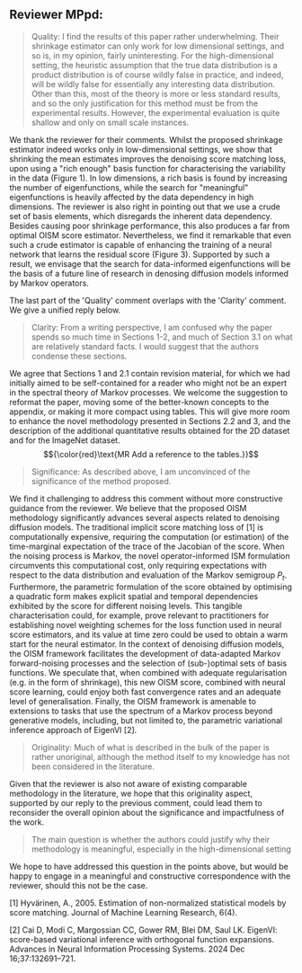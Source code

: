 ## Reviewer MPpd:

> Quality: I find the results of this paper rather underwhelming. Their shrinkage estimator can only work for low dimensional settings, and so is, in my opinion, fairly uninteresting. For the high-dimensional setting, the heuristic assumption that the true data distribution is a product distribution is of course wildly false in practice, and indeed, will be wildly false for essentially any interesting data distribution. Other than this, most of the theory is more or less standard results, and so the only justification for this method must be from the experimental results. However, the experimental evaluation is quite shallow and only on small scale instances.

We thank the reviewer for their comments. Whilst the proposed shrinkage estimator indeed works only in low-dimensional settings, we show that shrinking the mean estimates improves the denoising score matching loss, upon using a "rich enough" basis function for characterising the variability in the data (Figure 1). In low dimensions, a rich basis is found by increasing the number of eigenfunctions, while the search for "meaningful" eigenfunctions is heavily affected by the data dependency in high dimensions. The reviewer is also right in pointing out that we use a crude set of basis elements, which disregards the inherent data dependency. Besides causing poor shrinkage performance, this also produces a far from optimal OISM score estimator. Nevertheless, we find it remarkable that even such a crude estimator is capable of enhancing the training of a neural network that learns the residual score (Figure 3). Supported by such a result, we envisage that the search for data-informed eigenfunctions will be the basis of a future line of research in denosing diffusion models informed by Markov operators. 

The last part of the 'Quality' comment overlaps with the 'Clarity' comment. We give a unified reply below. 

> Clarity: From a writing perspective, I am confused why the paper spends so much time in Sections 1-2, and much of Section 3.1 on what are relatively standard facts. I would suggest that the authors condense these sections.

We agree that Sections 1 and 2.1 contain revision material, for which we had initially aimed to be self-contained for a reader who might not be an expert in the spectral theory of Markov processes. We welcome the suggestion to reformat the paper, moving some of the better-known concepts to the appendix, or making it more compact using tables. This will give more room to enhance the novel methodology presented in Sections 2.2 and 3, and the description of the additional quantitative results obtained for the 2D dataset and for the ImageNet dataset. $${\color{red}\text{MR Add a reference to the tables.}}$$ 

> Significance: As described above, I am unconvinced of the significance of the method proposed.

We find it challenging to address this comment without more constructive guidance from the reviewer. We believe that the proposed OISM methodology significantly advances several aspects related to denoising diffusion models. The traditional implicit score matching loss of [1] is computationally expensive, requiring the computation (or estimation) of the time-marginal expectation of the trace of the Jacobian of the score. When the noising process is Markov, the novel operator-informed ISM formulation circumvents this computational cost, only requiring expectations with respect to the data distribution and evaluation of the Markov semigroup $P_t$. Furthermore, the parametric formulation of the score obtained by optimising a quadratic form makes explicit spatial and temporal dependencies exhibited by the score for different noising levels. This tangible characterisation could, for example, prove relevant to practitioners for establishing novel weighting schemes for the loss function used in neural score estimators, and its value at time zero could be used to obtain a warm start for the neural estimator. In the context of denoising diffusion models, the OISM framework facilitates the development of data-adapted Markov forward-noising processes and the selection of (sub-)optimal sets of basis functions. We speculate that, when combined with adequate regularisation (e.g. in the form of shrinkage), this new OISM score, combined with neural score learning, could  enjoy both fast convergence rates and an adequate level of generalisation. 
Finally, the OISM framework is amenable to extensions to tasks  that use the spectrum of a Markov process beyond generative models, including, but not limited to, the parametric variational inference approach of EigenVI [2].  


> Originality: Much of what is described in the bulk of the paper is rather unoriginal, although the method itself to my knowledge has not been considered in the literature.

Given that the reviewer is also not aware of existing comparable methodology in the literature, we hope that this originality aspect, supported by our reply to the previous comment, could lead them to reconsider the overall opinion about the significance and impactfulness of the work. 

> The main question is whether the authors could justify why their methodology is meaningful, especially in the high-dimensional setting

We hope to have addressed this question in the points above, but would be happy to engage in a meaningful and constructive correspondence with the reviewer, should this not be the case. 

[1] Hyvärinen, A., 2005. Estimation of non-normalized statistical models by score matching. Journal of Machine Learning Research, 6(4).

[2] Cai D, Modi C, Margossian CC, Gower RM, Blei DM, Saul LK. EigenVI: score-based variational inference with orthogonal function expansions. Advances in Neural Information Processing Systems. 2024 Dec 16;37:132691–721.



